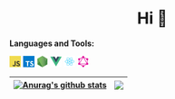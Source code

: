 <h1 align="center">Hi 👋</h1>

**Languages and Tools:**  

<code><img height="20" alt="javascript" src="https://raw.githubusercontent.com/github/explore/main/topics/javascript/javascript.png"></code>
<code><img height="20" alt="typescript" src="https://raw.githubusercontent.com/github/explore/main/topics/typescript/typescript.png"></code>
<code><img height="20" alt="nodejs" src="https://raw.githubusercontent.com/github/explore/main/topics/nodejs/nodejs.png"></code>
<code><img height="20" alt="vue" src="https://raw.githubusercontent.com/github/explore/main/topics/vue/vue.png"></code>
<code><img height="20" alt="react" src="https://raw.githubusercontent.com/github/explore/main/topics/react/react.png"></code>
<code><img height="20" alt="graphql" src="https://raw.githubusercontent.com/github/explore/main/topics/graphql/graphql.png"></code>

| <a href="https://github.com/anuraghazra/github-readme-stats" target="_blank"><img align="center" src="https://github-readme-stats.vercel.app/api?username=lihanspace&show_icons=true&bg_color=30,e96443,904e95&title_color=fff&text_color=fff&icon_color=fff&hide_border=true&include_all_commits=true" alt="Anurag's github stats" /></a> | <a href="https://github.com/anuraghazra/github-readme-stats" target="_blank"><img align="center" src="https://github-readme-stats.vercel.app/api/top-langs/?username=lihanspace&layout=compact&theme=buefy&hide_border=true" /></a> |
| ------------- | ------------- |
